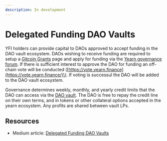 ```yaml
---
description: In development
---
```


# Delegated Funding DAO Vaults

YFI holders can provide capital to DAOs approved to accept funding in the DAO vault ecosystem. DAOs wishing to receive funding are required to setup a [Gitcoin Grants](https://gitcoin.co/grants/) page and apply for funding via the [Yearn governance forum](https://gov.yearn.finance/). If there is sufficient interest to approve the DAO for funding an off-chain vote will be conducted \([https://vote.yearn.finance](https://vote.yearn.finance/)\). If voting is successul the DAO will be added to the DAO vault ecosystem.

Governance determines weekly, monthly, and yearly credit limits that the DAO can access via the [DAO vault](https://yborrow.finance/). The DAO is free to repay the credit line on their own terms, and in tokens or other collateral options accepted in the yearn ecosystem. Any profits are shared between vault LPs.

## Resources <a id="Resources"></a>

- Medium article: [Delegated Funding DAO Vaults](https://medium.com/iearn/delegated-funding-dao-vaults-7ab05a63d7ba)
